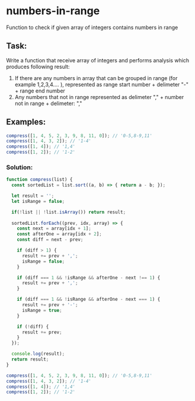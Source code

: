 # numbers-in-range
Function to check if given array of integers contains numbers in range

## Task:
Write a function that receive array of integers and performs analysis which produces following result:
1. If there are any numbers in array that can be grouped in range (for example 1,2,3,4.... ), represented as range start number + delimeter "-" + range end number
3. Any numbers that not in range represented as delimeter "," + number not in range + delimeter: ","

## Examples:
```js
compress([1, 4, 5, 2, 3, 9, 8, 11, 0]); // '0-5,8-9,11'
compress([1, 4, 3, 2]); // '1-4'
compress([1, 4]); // '1,4'
compress([1, 2]); // '1-2'
```

### Solution:
```js
function compress(list) {
  const sortedList = list.sort((a, b) => { return a - b; });

  let result = '';
  let isRange = false;

  if(!list || !list.isArray()) return result;
  
  sortedList.forEach((prev, idx, array) => {
    const next = array[idx + 1];
    const afterOne = array[idx + 2];
    const diff = next - prev;

    if (diff > 1) {
      result += prev + ',';
      isRange = false;
    }

    if (diff === 1 && !isRange && afterOne - next !== 1) {
      result += prev + ',';
    }

    if (diff === 1 && !isRange && afterOne - next === 1) {
      result += prev + '-';
      isRange = true;
    }

    if (!diff) {
      result += prev;
    }
  });

  console.log(result);
  return result;
}

compress([1, 4, 5, 2, 3, 9, 8, 11, 0]); // '0-5,8-9,11'
compress([1, 4, 3, 2]); // '1-4'
compress([1, 4]); // '1,4'
compress([1, 2]); // '1-2'
```
